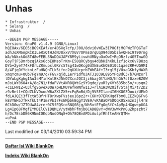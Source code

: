 # Unhas
    * Infrastruktur  /
    * Selang  /
    * Unhas

```
--BEGIN PGP MESSAGE-----
Version: GnuPG v1.4.9 (GNU/Linux)
hQIOAx/6EO5jBG9XEAf/er4DSXg7cfp/J0O/8dvi6vWEw3IPHGfjMGFWzTPQGTaF
adhJoXM6npRCKILeRxQtHJdNJUxxV7XGV7OPmsQrqUqO94d05bzavQHeI9T90rmg
WA/hNkxkOd8Td8wFEBL3NuDQ4JAPY8M9yLivwhURNyuOxOwI+RgORzfz4G5TnwGQ
GoyTjFSBmrbzqjAks6cbE8MsoTrKm+E58QRCybgy4dQbHihXkLizf1okx6v7B8zq
DYb+2yeT74kFDrLZRmupsl0RrcSTsg4IwQKcg0dXkEuKhOE010c1qae2RR+UG9MI
8/4FjqOYYcknLzFuHNQnTLk5ifnc2qUXUcprbZWhEAf+I3+gl5jVUxaGKbfyHWXR
xmqYcmu+OUb7FgYm9/q/FGv/qjdL1erP1dfUJATJ1039L895YPq8dC3/b7GMzorl
lDYwLgKghgIAu3sMYinKntBkJ5kO7XcnJQC3ji6bajOtYaHO/hhGh7sf0zxeBZ0W
mJoLWY06O4+A/8q7N1/fdaPVVtANR8QWtGz9Y9gde/yuRlyXVY685bd5o/+usqm2
+c1LFWIZ+U3lfgSGveX0OW7pHLMUYefkWNfw11J+rlA1H3W2Oif7StajMi/t/ZD2
z9zBell+CQdZLbVDxouW6aZXlZX5+cPqRmBd/Dj5VSEIlae4I6HXOGZOoui/UEkO
fdLAJQEj3fTctW5QfrHT8rXwpFVsjeu16pz2r+C6HrD7ERKHgdTbm0LEEZkQGFv6
kEVYEH5JfHkfkLt4P1mrVbIrFsEMpbkBqgY1VE9/vKABaOPSDQqKU5xmzn3jl4rB
6CkD0w/JZTOUw84zrer0C5fEQScoSNQ08jg/Nh5xtEFgOqSfC+ApMp4HXgwcpUOA
Lg4Ip6OFMgfEYMDIlCVIDQMLV/ytWbhFfmjb6CAD8BvY+dWV3wWxPnGuZhpszht7
h/Dc7EsbDE6K9NmIOKqbNodONq8+Oh78QBvAPDiAulpfRhfteANrQTM=
=uPvA
--END PGP MESSAGE-----
```

Last modified on 03/14/2010 03:59:34 PM
 
 
---
[**Daftar Isi Wiki BlankOn**](/DaftarIsi/README.md)
 
[**Indeks Wiki BlankOn**](/Indeks.md)
